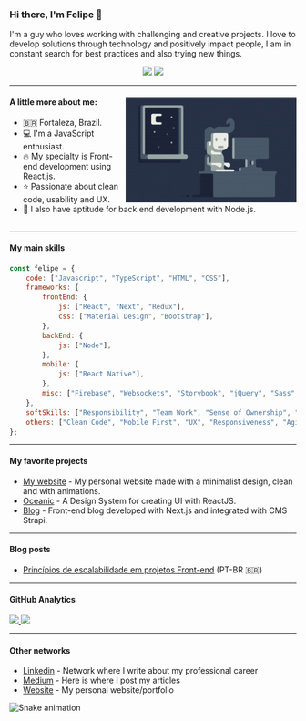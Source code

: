 <!-- [![Website](https://img.shields.io/badge/Website-red.svg?logo=Coveralls)]()
[![Linkedin](https://img.shields.io/badge/Linkedin-blue.svg?logo=linkedin)](https://www.linkedin.com/in/felipemenezesmagalhaes/)
[![Email](https://img.shields.io/badge/Email-important.svg?logo=Mail.ru)](mailto:fmm312@gmail.com) -->

<!-- :grin: 
:wrench:
:computer:
:pencil2:
:octocat:
:earth_americas: -->

<!-- <img src="https://media.giphy.com/media/12oufCB0MyZ1Go/giphy.gif" width="50"> -->

### Hi there, I'm Felipe :metal:
I'm a guy who loves working with challenging and creative projects. I love to develop solutions through technology and positively impact people, I am in constant search for best practices and also trying new things.

<p align="center">
  <img src="https://media.giphy.com/media/12oufCB0MyZ1Go/giphy.gif" width="50">
<img src="https://readme-typing-svg.herokuapp.com?font=monospace&color=00ffd2&size=25&center=true&vCenter=true&lines=A+passionate+learner;Open+source+contributor">
</p>

<!-- ![LinkedIn](https://img.shields.io/badge/LinkedIn-0077B5?style=for-the-badge&logo=linkedin&logoColor=white)
![Medium](https://img.shields.io/badge/Medium-12100E?style=for-the-badge&logo=medium&logoColor=white) -->
<hr />

<div>
  <img alt="Night Coding" src="https://github.com/fmm312/fmm312/blob/c5379dd1f90002923061637da5c218eb0357ee71/assets/Night-Coding.gif" align="right"/>
  
  #### A little more about me:

- <span>&#x1f1e7;&#x1f1f7;</span> Fortaleza, Brazil.
- :computer: I'm a JavaScript enthusiast.
- :fire: My specialty is Front-end development using React.js.
- :star: Passionate about clean code, usability and UX.
- :rocket: I also have aptitude for back end development with Node.js.
  <br /> <br />
</div>

<!-- <img align="center" src="https://github-readme-stats.vercel.app/api/top-langs/?username=fmm312&hide=css" /> -->

<hr />

#### My main skills  

```javascript
const felipe = {
    code: ["Javascript", "TypeScript", "HTML", "CSS"],
    frameworks: {
        frontEnd: {
            js: ["React", "Next", "Redux"],
            css: ["Material Design", "Bootstrap"],
        },
        backEnd: {
            js: ["Node"],
        },
        mobile: {
            js: ["React Native"],
        },
        misc: ["Firebase", "Websockets", "Storybook", "jQuery", "Sass", "CSS-in-JS", "Jest"]
    },
    softSkills: ["Responsibility", "Team Work", "Sense of Ownership", "Calm"],
    others: ["Clean Code", "Mobile First", "UX", "Responsiveness", "Agile", "Git"]
};
```
<hr />

<!-- 
#### My main code skills

<img src="https://github.com/fmm312/fmm312/blob/c5379dd1f90002923061637da5c218eb0357ee71/assets/html.png" alt="drawing" align="left" width="40"/><div style="width:20px;" /><img src="https://github.com/fmm312/fmm312/blob/c5379dd1f90002923061637da5c218eb0357ee71/assets/css.png" align="left" alt="drawing" width="40"/><div style="width:20px;" /><img src="https://github.com/fmm312/fmm312/blob/c5379dd1f90002923061637da5c218eb0357ee71/assets/javascript.png" align="left" alt="drawing" width="40"/><div style="width:20px;" />
<img src="https://github.com/fmm312/fmm312/blob/c5379dd1f90002923061637da5c218eb0357ee71/assets/react.png" align="left" alt="drawing" width="40"/>
<div style="width:20px;" /><img src="https://github.com/fmm312/fmm312/blob/c5379dd1f90002923061637da5c218eb0357ee71/assets/typescript.png" align="left" alt="drawing" width="40"/><div style="width:20px;" /><br /><br /><br /><img src="https://github.com/fmm312/fmm312/blob/c5379dd1f90002923061637da5c218eb0357ee71/assets/nodejs.png" align="left" alt="drawing" width="40"/><div style="width:20px;" /><img src="https://github.com/fmm312/fmm312/blob/c5379dd1f90002923061637da5c218eb0357ee71/assets/redux.png" align="left" alt="drawing" width="40"/><img src="https://github.com/fmm312/fmm312/blob/c5379dd1f90002923061637da5c218eb0357ee71/assets/git.png" align="left" alt="drawing" width="40"/><br /><br />

<hr /> -->


#### My favorite projects
- [My website](https://github.com/fmm312/my-website) - My personal website made with a minimalist design, clean and with animations.
- [Oceanic](https://github.com/fmm312/oceanic-react-ui) - A Design System for creating UI with ReactJS.
- [Blog](https://github.com/fmm312/blog) - Front-end blog developed with Next.js and integrated with CMS Strapi.
<!-- - [Purple Haze](https://github.com/fmm312/purple-haze) - A beautiful dark theme for Visual Studio Code. -->

<!-- - [Oceanic dashboard template](https://github.com/fmm312/oceanic-dashboard-template) - An open source dashboard template made with the Oceanic design system -->

<hr />

#### Blog posts
- [Princípios de escalabilidade em projetos Front-end](https://medium.com/@fmm312/princ%C3%ADpios-de-escalabilidade-em-projetos-front-end-921d3750939e) (PT-BR :brazil:)


<hr />

<!--## In my spare time, I'm studying

* Next.js
* Automated tests and TDD
* English language-->


#### GitHub Analytics

<p align="left">
<a href="https://github.com/fmm312">
  <img height="180em" src="https://github-readme-stats-eight-theta.vercel.app/api?username=fmm312&show_icons=true&theme=algolia&include_all_commits=true&count_private=true"/>
  <img height="180em" src="https://github-readme-stats-eight-theta.vercel.app/api/top-langs/?username=fmm312&layout=compact&langs_count=8&theme=algolia"/>
</a>
</p>

<hr />

#### Other networks
- [Linkedin](https://www.linkedin.com/in/felipemenezesmagalhaes/) - Network where I write about my professional career
- [Medium](https://medium.com/@fmm312) - Here is where I post my articles
- [Website](https://felipedeveloper.vercel.app/) - My personal website/portfolio

![Snake animation](https://github.com/oramonviana/oramonviana/blob/output/github-contribution-grid-snake.svg)
